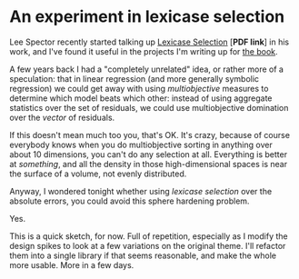 # An experiment in lexicase selection

Lee Spector recently started talking up [Lexicase Selection](http://faculty.hampshire.edu/lspector/pubs/wk09p4-spector.pdf) [**PDF link**] in his work, and I've found it useful in the projects I'm writing up for [the book](http://leanpub.com/pragmaticGP).

A few years back I had a "completely unrelated" idea, or rather more of a speculation: that in linear regression (and more generally symbolic regression) we could get away with using *multiobjective* measures to determine which model beats which other: instead of using aggregate statistics over the set of residuals, we could use multiobjective domination over the *vector* of residuals.

If this doesn't mean much too you, that's OK. It's crazy, because of course everybody knows when you do multiobjective sorting in anything over about 10 dimensions, you can't do any selection at all. Everything is better at *something*, and all the density in those high-dimensional spaces is near the surface of a volume, not evenly distributed.

Anyway, I wondered tonight whether using *lexicase selection* over the absolute errors, you could avoid this sphere hardening problem.

Yes.

This is a quick sketch, for now. Full of repetition, especially as I modify the design spikes to look at a few variations on the original theme. I'll refactor them into a single library if that seems reasonable, and make the whole more usable. More in a few days.